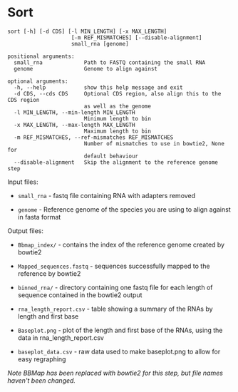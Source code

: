 # Sort

```
sort [-h] [-d CDS] [-l MIN_LENGTH] [-x MAX_LENGTH]
                   	[-m REF_MISMATCHES] [--disable-alignment]
                   	small_rna [genome]

positional arguments:
  small_rna         	Path to FASTQ containing the small RNA
  genome            	Genome to align against

optional arguments:
  -h, --help        	show this help message and exit
  -d CDS, --cds CDS 	Optional CDS region, also align this to the CDS region
                    	as well as the genome
  -l MIN_LENGTH, --min-length MIN_LENGTH
                    	Minimum length to bin
  -x MAX_LENGTH, --max-length MAX_LENGTH
                    	Maximum length to bin
  -m REF_MISMATCHES, --ref-mismatches REF_MISMATCHES
                    	Number of mismatches to use in bowtie2, None for
                    	default behaviour
  --disable-alignment   Skip the alignment to the reference genome step
```

Input files:

- `small_rna` - fastq file containing RNA with adapters removed
	
- `genome` - Reference genome of the species you are using to align against in fasta format

Output files:

- `Bbmap_index/` - contains the index of the reference genome created by bowtie2

- `Mapped_sequences.fastq` - sequences successfully mapped to the reference by bowtie2

- `binned_rna/` - directory containing one fastq file for each length of sequence contained in the bowtie2 output

- `rna_length_report.csv` - table showing a summary of the RNAs by length and first base

- `Baseplot.png` - plot of the length and first base of the RNAs, using the data in rna_length_report.csv

- `baseplot_data.csv` - raw data used to make baseplot.png to allow for easy regraphing

*Note BBMap has been replaced with bowtie2 for this step, but file names haven't been changed.*